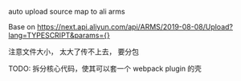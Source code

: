 auto upload source map to ali arms

Base on https://next.api.aliyun.com/api/ARMS/2019-08-08/Upload?lang=TYPESCRIPT&params={}

注意文件大小， 太大了传不上去， 要分包

TODO: 拆分核心代码，使其可以套一个 webpack plugin 的壳
